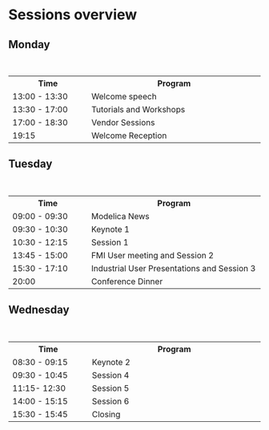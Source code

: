# Sessions overview
## Monday

<table>  
  <tr>  
    <th style="width:150px">Time</th>  
    <th style="width:350px">Program</th>
  </tr> 
  <tr>  
    <td>13:00 - 13:30</td> 
    <td> Welcome speech</td>
  </tr>  
  <tr>  
    <td>13:30 - 17:00</td> 
    <td> Tutorials and Workshops</td> 
  </tr>  
  <tr>  
    <td>17:00 - 18:30</td> 
    <td>Vendor Sessions</td>
  </tr>  
  <tr>  
    <td>19:15</td>  
    <td>Welcome Reception</td> 
  </tr>
</table>

## Tuesday

<table>  
  <tr>  
    <th style="width:150px">Time</th>  
    <th style="width:350px">Program</th>
  </tr> 
  <tr>  
    <td>09:00 - 09:30</td> 
    <td> Modelica News</td>
  </tr>  
  <tr>  
    <td>09:30 - 10:30</td> 
    <td> <a href="KeynoteDZimmer.html">Keynote 1</a></td> 
  </tr>  
  <tr>  
    <td>10:30 - 12:15</td> 
    <td>Session 1</td>
  </tr>  
  <tr>  
    <td>13:45 - 15:00</td>  
    <td>FMI User meeting and Session 2</td> 
  </tr>
    <tr>  
    <td>15:30 - 17:10</td>  
    <td>Industrial User Presentations and Session 3</td> 
  </tr>
  <tr>  
    <td>20:00</td>  
    <td>Conference Dinner</td> 
  </tr>
</table>

## Wednesday

<table>  
  <tr>  
    <th style="width:150px">Time</th>  
    <th style="width:350px">Program</th>
  </tr> 
  <tr>  
    <td>08:30 - 09:15</td> 
    <td> Keynote 2</td>
  </tr>  
  <tr>  
    <td>09:30 - 10:45</td> 
    <td> Session 4</td> 
  </tr>  
  <tr>  
    <td>11:15- 12:30</td> 
    <td>Session 5</td>
  </tr>  
  <tr>  
    <td>14:00 - 15:15</td>  
    <td>Session 6</td> 
  </tr>
    <tr>  
    <td>15:30 - 15:45</td>  
    <td>Closing</td> 
  </tr>
</table>
